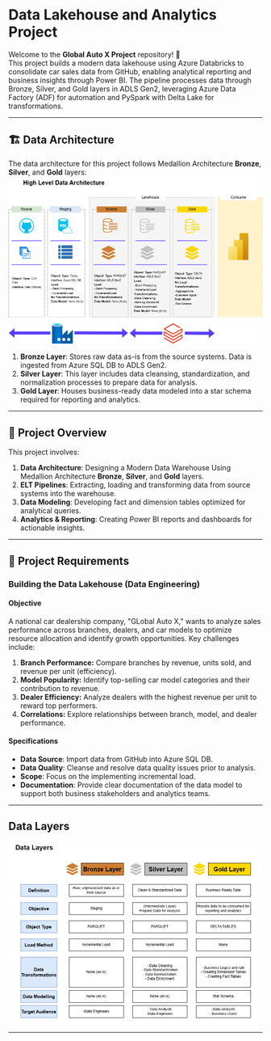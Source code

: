
# Data Lakehouse and Analytics Project

Welcome to the **Global Auto X Project** repository! 🚀  
This project builds a modern data lakehouse using Azure Databricks to consolidate car sales data from GitHub, enabling analytical reporting and business insights through Power BI. The pipeline processes data through Bronze, Silver, and Gold layers in ADLS Gen2, leveraging Azure Data Factory (ADF) for automation and PySpark with Delta Lake for transformations.

---
## 🏗️ Data Architecture

The data architecture for this project follows Medallion Architecture **Bronze**, **Silver**, and **Gold** layers:
![Data Architecture](docs/DataArchitecture.drawio.png)

1. **Bronze Layer**: Stores raw data as-is from the source systems. Data is ingested from Azure SQL DB to ADLS Gen2.
2. **Silver Layer**: This layer includes data cleansing, standardization, and normalization processes to prepare data for analysis.
3. **Gold Layer**: Houses business-ready data modeled into a star schema required for reporting and analytics.

---
## 📖 Project Overview

This project involves:

1. **Data Architecture**: Designing a Modern Data Warehouse Using Medallion Architecture **Bronze**, **Silver**, and **Gold** layers.
2. **ELT Pipelines**: Extracting, loading and transforming data from source systems into the warehouse.
3. **Data Modeling**: Developing fact and dimension tables optimized for analytical queries.
4. **Analytics & Reporting**: Creating Power BI reports and dashboards for actionable insights.


---

## 🚀 Project Requirements

### Building the Data Lakehouse (Data Engineering)

#### Objective
A national car dealership company, "GLobal Auto X," wants to analyze sales performance across branches, dealers, and car models to optimize resource allocation and identify growth opportunities. Key challenges include:

1. **Branch Performance:** Compare branches by revenue, units sold, and revenue per unit (efficiency).
2. **Model Popularity:** Identify top-selling car model categories and their contribution to revenue.
3. **Dealer Efficiency:** Analyze dealers with the highest revenue per unit to reward top performers.
4. **Correlations:** Explore relationships between branch, model, and dealer performance.

#### Specifications
- **Data Source**: Import data from GitHub into Azure SQL DB.
- **Data Quality**: Cleanse and resolve data quality issues prior to analysis.
- **Scope**: Focus on the implementing incremental load.
- **Documentation**: Provide clear documentation of the data model to support both business stakeholders and analytics teams.
---

## Data Layers
![Data Layers](docs/DataLayers.drawio.png)

---
